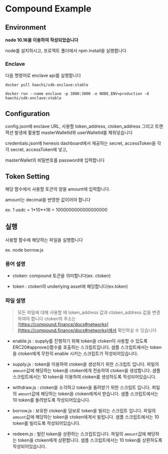 # Compound Example

## Environment

**node 10.16을 이용하여 작성되었습니다**

node를 설치하시고, 프로젝트 폴더에서 npm install을 실행합니다

### Enclave

다음 명령어로 enclave api를 실행합니다

`docker pull haechi/sdk-enclave:stable`

`docker run --name enclave -p 3000:3000 -e NODE_ENV=production -d haechi/sdk-enclave:stable`

## Configuration

config.json에 enclave URL, 사용할 token_address, ctoken_address 그리고 트랜잭션 발생에 활용할 masterWalletId와 userWalletId를 채워넣습니다

credentials.json에 henesis dashboard에서 제공하는 secret, accessToken을 각각 secret, accessToken에 넣고,

masterWallet의 비밀번호를 password에 입력합니다


## Token Setting

해당 함수에서 사용할 토큰의 양을 amount에 입력합니다.

amount는 decimal을 반영한 값이어야 합니다

ex. 1 usdc = 1*10**18 = 1000000000000000000

## 실행

사용할 함수에 해당하는 파일을 실행합니다

ex. node borrow.js

### 용어 설명

- ctoken: compound 토큰을 의미합니다(ex. ctoken)

- token : ctoken의 underlying asset에 해당합니다(ex.token)

### 파일 설명

> 모든 파일에 대해 사용할 때 token_address 값과 ctoken_address 값을 변경하여야 합니다
> ctoken의 주소는 [https://compound.finance/docs#networks](https://compound.finance/docs#networks)에서 확인하실 수 있습니다

- enable.js : supply를 진행하기 위해 token을 ctoken이 사용할 수 있도록 ERC20#approve()함수를 호출하는 스크립트입니다. 샘플 스크립트에서는 token을 ctoken에게 무한히 enable 시키는 스크립트가 작성되어있습니다.

- supply.js : token을 이용하여 ctoken을 생성하기 위한 스크립트 입니다. 파일의 `amount`값에 해당하는 token을 ctoken에게 전송하여 ctoken을 생성합니다. 샘플 스크립트에서는 10 token을 이용하여 ctoken를 생성하도록 작성되어있습니다.

- withdraw.js : ctoken을 소각하고 token을 돌려받기 위한 스크립트 입니다. 파일의 `amount`값에 해당하는 token을 ctoken에게서 받습니다. 샘플 스크립트에서는 10 token를 돌려받도록 작성되어있습니다.

- borrow.js : 보유한 ctoken을 담보로 token을 빌리는 스크립트 입니다. 파일의 `amount`값에 해당하는 token을 ctoken에게서 빌립니다. 샘플 스크립트에서는 10 token를 빌리도록 작성되어있습니다.

- redeem.js : 빌린 token을 상환하는 스크립트입니다. 파일의 `amount`값에 해당하는 token을 ctoken에게 상환합니다. 샘플 스크립트에서는 10 token를 상환하도록 작성되어있습니다.

